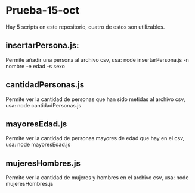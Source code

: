# Prueba-15-oct

Hay 5 scripts en este repositorio, cuatro de estos son utilizables.

## insertarPersona.js:
Permite añadir una persona al archivo csv, usa: node insertarPersona.js -n nombre -e edad -s sexo

## cantidadPersonas.js
Permite ver la cantidad de personas que han sido metidas al archivo csv, usa: node cantidadPersonas.js

## mayoresEdad.js
Permite ver la cantidad de personas mayores de edad que hay en el csv, usa: node mayoresEdad.js

## mujeresHombres.js
Permite ver la cantidad de mujeres y hombres en el archivo csv, usa: node mujeresHombres.js
